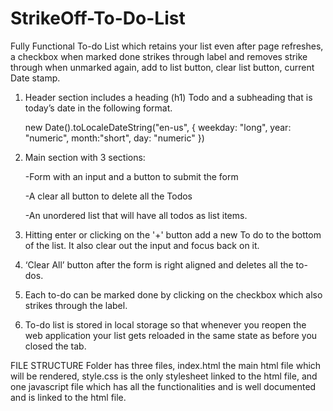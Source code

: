 # StrikeOff-To-Do-List
Fully Functional To-do List which retains your list even after page refreshes, a checkbox when marked done strikes through label and removes strike through when unmarked again, add to list button, clear list button, current Date stamp.



1) Header section includes a heading (h1) Todo and a subheading that is today’s date in the following format.

    new Date().toLocaleDateString("en-us", { weekday: "long", year: "numeric", month:"short", day: "numeric" })

2) Main section with 3 sections:

     -Form with an input and a button to submit the form

     -A clear all button to delete all the Todos

     -An unordered list that will have all todos as list items. 

3) Hitting enter or clicking on the '+' button add a new To do to the bottom of the list. It also clear out the input and focus back on it.

4) ‘Clear All’ button after the form is right aligned and deletes all the to-dos.

5) Each to-do can be marked done by clicking on the checkbox which also strikes through the label.
   
6) To-do list is stored in local storage so that whenever you reopen the web application your list gets reloaded in the same state as before you closed the tab.



FILE STRUCTURE
Folder has three files, index.html the main html file which will be rendered, style.css is the only stylesheet linked to the html file, and one javascript file which has all the functionalities and is well documented and is linked to the html file.
